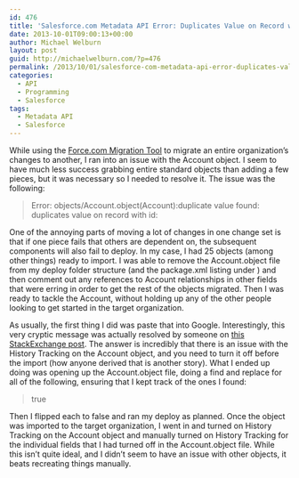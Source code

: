 ```yaml
---
id: 476
title: 'Salesforce.com Metadata API Error: Duplicates Value on Record with ID'
date: 2013-10-01T09:00:13+00:00
author: Michael Welburn
layout: post
guid: http://michaelwelburn.com/?p=476
permalink: /2013/10/01/salesforce-com-metadata-api-error-duplicates-value-on-record-with-id/
categories:
  - API
  - Programming
  - Salesforce
tags:
  - Metadata API
  - Salesforce
---
```

While using the <a title="Force.com Migration Tool" href="http://wiki.developerforce.com/page/Migration_Tool_Guide" target="_blank">Force.com Migration Tool</a> to migrate an entire organization&#8217;s changes to another, I ran into an issue with the Account object. I seem to have much less success grabbing entire standard objects than adding a few pieces, but it was necessary so I needed to resolve it. The issue was the following:

> Error: objects/Account.object(Account):duplicate value found: <unknown> duplicates value on record with id: <unknown>

<!--more-->

One of the annoying parts of moving a lot of changes in one change set is that if one piece fails that others are dependent on, the subsequent components will also fail to deploy. In my case, I had 25 objects (among other things) ready to import. I was able to remove the Account.object file from my deploy folder structure (and the package.xml listing under <CustomObject>) and then comment out any references to Account relationships in other fields that were erring in order to get the rest of the objects migrated. Then I was ready to tackle the Account, without holding up any of the other people looking to get started in the target organization.

As usually, the first thing I did was paste that into Google. Interestingly, this very cryptic message was actually resolved by someone on <a title="StackExchange" href="http://salesforce.stackexchange.com/questions/6063/object-deploy-fails-with-duplicate-value-found-unknown-duplicates-value-on" target="_blank">this StackExchange post</a>. The answer is incredibly that there is an issue with the History Tracking on the Account object, and you need to turn it off before the import (how anyone derived that is another story). What I ended up doing was opening up the Account.object file, doing a find and replace for all of the following, ensuring that I kept track of the ones I found:

> <trackHistory>true</trackHistory>

Then I flipped each to false and ran my deploy as planned. Once the object was imported to the target organization, I went in and turned on History Tracking on the Account object and manually turned on History Tracking for the individual fields that I had turned off in the Account.object file. While this isn&#8217;t quite ideal, and I didn&#8217;t seem to have an issue with other objects, it beats recreating things manually.